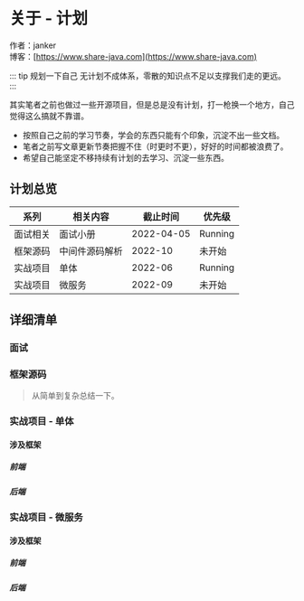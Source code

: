 # 关于 - 计划
作者：janker
<br/>博客：[https://www.share-java.com](https://www.share-java.com)

::: tip 规划一下自己
无计划不成体系，零散的知识点不足以支撑我们走的更远。
:::

其实笔者之前也做过一些开源项目，但是总是没有计划，打一枪换一个地方，自己觉得这么搞就不靠谱。
- 按照自己之前的学习节奏，学会的东西只能有个印象，沉淀不出一些文档。
- 笔者之前写文章更新节奏把握不住（时更时不更），好好的时间都被浪费了。
- 希望自己能坚定不移持续有计划的去学习、沉淀一些东西。

## 计划总览

|  系列   | 相关内容  | 截止时间 | 优先级| 
|  ----  | ----  | ---- | ---- |
| 面试相关| 面试小册 | 2022-04-05 |Running|
| 框架源码| 中间件源码解析 | 2022-10 |未开始|
| 实战项目| 单体 | 2022-06 |Running|
| 实战项目| 微服务 | 2022-09 |未开始|


## 详细清单

### 面试

### 框架源码
> 从简单到复杂总结一下。
### 实战项目 - 单体

#### 涉及框架

##### 前端

##### 后端

### 实战项目 - 微服务

#### 涉及框架

##### 前端

##### 后端

